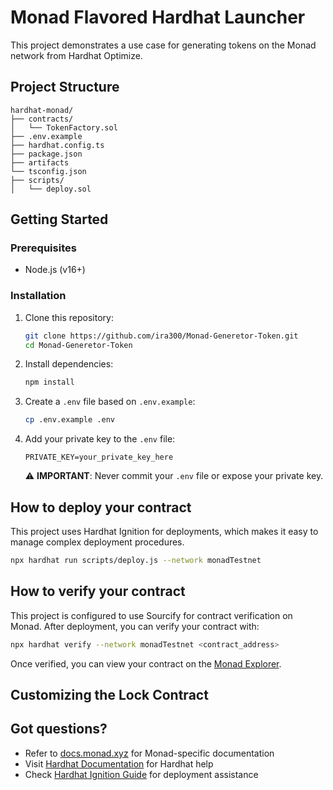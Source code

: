 # Monad Flavored Hardhat Launcher

This project demonstrates a use case for generating tokens on the Monad network from Hardhat Optimize.

## Project Structure

```
hardhat-monad/
├── contracts/             
│   └── TokenFactory.sol   
├── .env.example           
├── hardhat.config.ts      
├── package.json
├── artifacts   
└── tsconfig.json          
├── scripts/             
│   └── deploy.sol           
```

## Getting Started

### Prerequisites

- Node.js (v16+)

### Installation

1. Clone this repository:
   ```bash
   git clone https://github.com/ira300/Monad-Generetor-Token.git
   cd Monad-Generetor-Token
   ```

2. Install dependencies:
   ```bash
   npm install
   ```

3. Create a `.env` file based on `.env.example`:
   ```bash
   cp .env.example .env
   ```

4. Add your private key to the `.env` file:
   ```
   PRIVATE_KEY=your_private_key_here
   ```
   ⚠️ **IMPORTANT**: Never commit your `.env` file or expose your private key.


## How to deploy your contract

This project uses Hardhat Ignition for deployments, which makes it easy to manage complex deployment procedures.

```bash
npx hardhat run scripts/deploy.js --network monadTestnet
```

## How to verify your contract

This project is configured to use Sourcify for contract verification on Monad. After deployment, you can verify your contract with:

```bash
npx hardhat verify --network monadTestnet <contract_address> 
```

Once verified, you can view your contract on the [Monad Explorer](https://testnet.monadexplorer.com).

## Customizing the Lock Contract



## Got questions?

- Refer to [docs.monad.xyz](https://docs.monad.xyz) for Monad-specific documentation
- Visit [Hardhat Documentation](https://hardhat.org/docs) for Hardhat help
- Check [Hardhat Ignition Guide](https://hardhat.org/ignition/docs/getting-started) for deployment assistance



